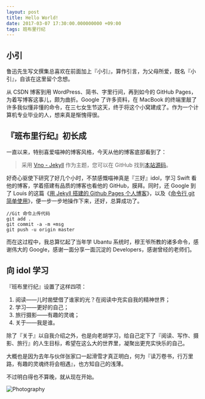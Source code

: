 ```yaml
---
layout: post
title: Hello World!
date: 2017-03-07 17:30:00.000000000 +09:00
tags: 班布里行纪
---
```


## 小引

鲁迅先生写文撰集总喜欢在前面加上『小引』，算作引言，为父母所爱，既名『小引』，自该在这里留个念想。

从 CSDN 博客到用 WordPress、简书、字里行间，再到如今的 GitHub Pages，为着写博客这事儿，颇为曲折。Google 了许多资料，在 MacBook 的终端里敲了许多我似懂非懂的命令，在三七女生节这天，终于将这个小窝建成了。作为一个计算机专业毕业的人，想来真是惭愧得很。

## 『班布里行纪』初长成

一直以来，特别喜爱喵神的博客风格，今天从他的博客底部看到了：

> 采用 [Vno - Jekyll](https://github.com/onevcat/vno-jekyll) 作为主题，您可以在 GitHub 找到[本站源码](https://github.com/onevcat/OneV-s-Den)。

好奇心驱使下研究了好几个小时，不禁感慨喵神真是『三好』idol，学习 Swift 看他的博客，学着搭建有品质的博客也看他的 GitHub，膜拜。同时，还 Google 到了 Louis 的这篇《[用 Jekyll 搭建的 Github Pages 个人博客](http://louisly.com/2016/04/used-jekyll-to-create-my-github-blog/)》，以及《[命令行 git 简单使用](http://walkginkgo.com/git/2015/03/07/git-easyuse.html)》，便一步一步地操作下来，还好，总算成功了。

```
//Git 命令上传代码
git add .
git commit -a -m +msg
git push -u origin master
```

而在这过程中，我总算忆起了当年学 Ubantu 系统时，穆王爷所教的诸多命令，感谢伟大的 Google，感谢一面分享一面沉淀的 Developers，感谢曾经的老师们。

## 向 idol 学习

『班布里行纪』设置了这样四项：

1. 阅读——儿时凿壁借了谁家的光？在阅读中充实自我的精神世界；
2. 学习——更好的自己；
3. 旅行摄影——有趣的灵魂；
4. 关于——我是谁。

除了『关于』以自我介绍之外，也是向老胡学习，给自己定下了『阅读、写作、摄影、旅行』的人生目标，希望在这么大的世界里，凝聚出更充实快乐的自己。

大概也是因为去年与伙伴张家口一起滑雪才真正明白，何为『读万卷书，行万里路，有趣的灵魂终将会相遇』，也方知自己的浅薄。

不过明白得也不算晚，就从现在开始。

![Photography](/Users/tangxiaoyin/banburytang.github.io/assets/images/photography.jpg)